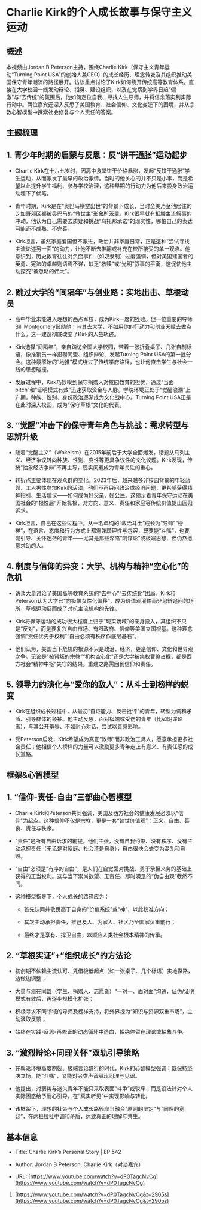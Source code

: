 # Charlie Kirk的个人成长故事与保守主义运动

## 概述

本视频由Jordan B Peterson主持，围绕Charlie Kirk（保守主义青年运动“Turning Point USA”的创始人兼CEO）的成长经历、理念转变及其组织推动美国保守青年潮流的路径展开。访谈重点讨论了Kirk如何绕开传统高等教育体系，直接在大学校园一线发动辩论、招募、建设组织，以及在觉察到学界日趋“偏激”与“去传统”的氛围后，他如何定位自我、寻找人生导师，并将信念落实到实际行动中。两位嘉宾还深入反思了美国教育、社会信仰、文化变迁下的困境，并从宗教心智模型中探索社会修复与个人责任的答案。

## 主题梳理

## 1. 青少年时期的启蒙与反思：反“饼干通胀”运动起步

- Charlie Kirk在十六七岁时，因高中食堂饼干价格暴涨，发起“反饼干通胀”学生运动，从而激发了最早的政治激情。当时的他关心的并不只是小事，而是希望以此提升学生福利、参与学校治理，这种早期的行动力为他后来投身政治运动埋下了伏笔。
    
- 青年时期，Kirk是在“奥巴马横空出世”的背景下成长，当时全美乃至他居住的芝加哥郊区都被奥巴马的“救世主”形象所笼罩。Kirk很早就有抵触主流叙事的冲动，他认为自己需要去质疑和挑战“乌托邦承诺”的现实性，哪怕自己的表达可能还不成熟、不完善。
    
- Kirk坦言，虽然家庭爱国但不激进，政治并非家庭日常，正是这种“尝试寻找主流论述另一面”的动力，让他不断去推翻或补充在校所接受的单一观点。他意识到，历史教育往往对负面事件（如奴隶制）过度强调，但对美国建国者的英勇、宪法的卓越则语焉不详，缺乏“救赎”或“光明”叙事的平衡，这促使他主动探究“被忽略的伟大”。
    

## 2. 跳过大学的“间隔年”与创业路：实地出击、草根动员

- 高中毕业未能进入理想的西点军校，成为Kirk一度的挫败。但一位重要的导师Bill Montgomery鼓励他：与其去大学，不如用你的行动力和创业天赋去做点什么。这一建议彻底改变了Kirk的人生轨迹。
    
- Kirk选择“间隔年”，亲自踏访全国大学校园，带着一张折叠桌子、几张自制标语，像推销员一样招聘同盟、组织辩论、发起Turning Point USA的第一批分会。这种最原始的“地推”模式绕过了传统学府路径，也让他直击学生与社会一线的思想碰撞。
    
- 发展过程中，Kirk巧妙嗅到保守捐赠人对校园教育的担忧，通过“当面pitch”和“证明模式有效”迅速获取资金与人脉。学院环境正处于“觉醒浪潮”上升期，种族、性别、身份政治逐渐成为文化战中心。Turning Point USA正是在此时深入校园，成为“保守草根”文化的代表。
    

## 3. “觉醒”冲击下的保守青年角色与挑战：需求转型与思辨升级

- 随着“觉醒主义”（Wokeism）在2015年前后于大学全面爆发，话题从马列主义、经济争议转向种族、性别、变性等更具争议性的文化议题。Kirk发现，传统“抽象经济争辩”不再主导，现实问题成为青年关注的重心。
    
- 转折点主要体现在观众群的变化。2023年后，越来越多非校园背景的年轻蓝领、工人男性参加Kirk的活动，他们不再只问政治或经济问题，更希望获得精神指引、生活建议——如何成为好父亲，好公民。这预示着青年保守运动在美国社会的“根性层”开始扎根，对方向、意义、责任和家庭等传统价值提出回归诉求。
    
- Kirk坦言，自己在这些过程中，从一名单纯的“政治斗士”成长为“导师”“榜样”，在语言、态度和行为方式上都需兼顾理性与包容，既要能“斗嘴”，也要能引导、关怀迷茫的青年——尤其是那些深陷“阴谋论”或极端思想、但仍然愿意求助的人。
    

## 4. 制度与信仰的异变：大学、机构与精神“空心化”的危机

- 访谈大量讨论了美国高等教育系统的“去中心”“去传统化”困局。Kirk和Peterson认为大学已“向极端女性化偏移”，成为价值观灌输而非思辨追问的场所，草根运动反而成了对抗主流机构的先锋。
    
- Kirk将保守运动的成功很大程度上归于“现实场域”的亲身投入，其组织不只是“反对”，而是要复兴自由市场、有限政府、信仰等美国立国根基。这种理念强调“责任优先于权利”“自由必须有秩序作底层基石”。
    
- 他们认为，美国当下危机的根源不只是政治、经济，更是信仰、文化和世界观之争。无论是“被背叛的宗教”“机构空心化”还是大学被集权官僚占据，都是西方社会“精神中枢”失守的结果。重建之路需回到信仰和责任。
    

## 5. 领导力的演化与“爱你的敌人”：从斗士到榜样的蜕变

- Kirk在组织成长过程中，从最初“自证能力、反击批评”的青年，转型为调和矛盾、引导群体的领袖。他主动反思，面对极端或受伤的青年（比如阴谋论者），与其公开羞辱、不如耐心对话、尝试以善意影响。
    
- 受Peterson启发，Kirk希望成为真正“教师”而非政治工具人，愿意承担更多社会责任；他相信个人榜样的力量可以激励更多青年走上有意义、有责任感的成长道路。
    

## 框架&心智模型

## 1. “信仰-责任-自由”三部曲心智模型

- Charlie Kirk和Peterson共同强调，美国及西方社会的健康发展必须以“信仰”为起点。这种信仰不仅是宗教，更是一套“普世价值观”：正义、自由、善良、责任与秩序。
    
- “责任”是所有自由诉求的前提。他们主张，没有自我约束、没有秩序、没有主动承担责任（无论是对家庭、社会还是自身），自由很快会蜕变为混乱和自毁。
    
- “自由”必须是“有序的自由”，是人们在自觉面对挑战、勇于承担义务的基础上获得的正当权利。这与当下崇尚欲望、无责任、即时满足的“伪自由观”截然不同。
    
- 这种模型指导下，个人成长的路径应为：
    
    - 首先认同并敬畏高于自身的“价值系统”或“神”，以此校准方向；
        
    - 其次主动承担责任，推己及人、为家人、社区乃至国家负重前行；
        
    - 最终才是享有、捍卫自由，以顺应人类社会根本精神的传承。
        

## 2. “草根实证”+“组织成长”的方法论

- 初创期不依赖主流认可、凭借极低起点（如一张桌子、几个标语）实地探路，边做边调整；
    
- 大量与潜在同盟（学生、捐赠人、志愿者）“一对一、面对面”沟通，证伪/证明模式有效后，再逐步规模化扩张；
    
- 积极寻求不同领域的导师及榜样支持，将外界视为“知识与资源双重市场”，主动汲取反馈；
    
- 始终在实践-反思-再修正的动态循环中造血，拒绝停留在理论或抽象斗争。
    

## 3. “激烈辩论+同理关怀”双轨引导策略

- 在舆论环境高度割裂、极端言论盛行的时代，Kirk的心智模型强调：既保持坚决立场、能“斗嘴”，又能对另类声音展现同理与见识。
    
- 他提出，对弱势与迷失青年不能只采取表面“斗争”或驳斥；而是设法针对个人实际困惑给予耐心引导，在“真实听见”中实现影响与转化。
    
- 该框架下，理想的社会与个人成长路径应当融合“原则的坚定”与“同理的宽容”，在两极拉扯中调和矛盾，达致真正的理解与共生。
    

## 基本信息

- Title: Charlie Kirk’s Personal Story | EP 542
    
- Author: Jordan B Peterson; Charlie Kirk（对谈嘉宾）
    
- URL: [https://www.youtube.com/watch?v=dP0TagcNvCg](https://www.youtube.com/watch?v=dP0TagcNvCg)
    

1. [https://www.youtube.com/watch?v=dP0TagcNvCg&t=2905s](https://www.youtube.com/watch?v=dP0TagcNvCg&t=2905s)